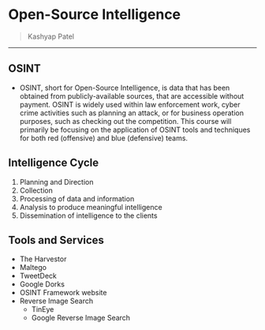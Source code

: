 # Open-Source Intelligence
> Kashyap Patel

---

## OSINT
- OSINT, short for Open-Source Intelligence, is data that has been obtained from publicly-available sources, that are accessible without payment. OSINT is widely used within law enforcement work, cyber crime activities such as planning an attack, or for business operation purposes, such as checking out the competition. This course will primarily be focusing on the application of OSINT tools and techniques for both red (offensive) and blue (defensive) teams. 

## Intelligence Cycle
1. Planning and Direction
1. Collection
1. Processing of data and information
1. Analysis to produce meaningful intelligence
1. Dissemination of intelligence to the clients

## Tools and Services
- The Harvestor
- Maltego
- TweetDeck
- Google Dorks
- OSINT Framework website
- Reverse Image Search
    - TinEye
    - Google Reverse Image Search

